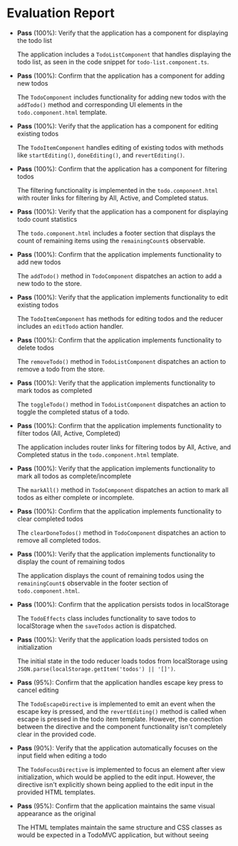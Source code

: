 # Evaluation Report

- **Pass** (100%): Verify that the application has a component for displaying the todo list
  
  The application includes a `TodoListComponent` that handles displaying the todo list, as seen in the code snippet for `todo-list.component.ts`.

- **Pass** (100%): Confirm that the application has a component for adding new todos
  
  The `TodoComponent` includes functionality for adding new todos with the `addTodo()` method and corresponding UI elements in the `todo.component.html` template.

- **Pass** (100%): Verify that the application has a component for editing existing todos
  
  The `TodoItemComponent` handles editing of existing todos with methods like `startEditing()`, `doneEditing()`, and `revertEditing()`.

- **Pass** (100%): Confirm that the application has a component for filtering todos
  
  The filtering functionality is implemented in the `todo.component.html` with router links for filtering by All, Active, and Completed status.

- **Pass** (100%): Verify that the application has a component for displaying todo count statistics
  
  The `todo.component.html` includes a footer section that displays the count of remaining items using the `remainingCount$` observable.

- **Pass** (100%): Confirm that the application implements functionality to add new todos
  
  The `addTodo()` method in `TodoComponent` dispatches an action to add a new todo to the store.

- **Pass** (100%): Verify that the application implements functionality to edit existing todos
  
  The `TodoItemComponent` has methods for editing todos and the reducer includes an `editTodo` action handler.

- **Pass** (100%): Confirm that the application implements functionality to delete todos
  
  The `removeTodo()` method in `TodoListComponent` dispatches an action to remove a todo from the store.

- **Pass** (100%): Verify that the application implements functionality to mark todos as completed
  
  The `toggleTodo()` method in `TodoListComponent` dispatches an action to toggle the completed status of a todo.

- **Pass** (100%): Confirm that the application implements functionality to filter todos (All, Active, Completed)
  
  The application includes router links for filtering todos by All, Active, and Completed status in the `todo.component.html` template.

- **Pass** (100%): Verify that the application implements functionality to mark all todos as complete/incomplete
  
  The `markAll()` method in `TodoComponent` dispatches an action to mark all todos as either complete or incomplete.

- **Pass** (100%): Confirm that the application implements functionality to clear completed todos
  
  The `clearDoneTodos()` method in `TodoComponent` dispatches an action to remove all completed todos.

- **Pass** (100%): Verify that the application implements functionality to display the count of remaining todos
  
  The application displays the count of remaining todos using the `remainingCount$` observable in the footer section of `todo.component.html`.

- **Pass** (100%): Confirm that the application persists todos in localStorage
  
  The `TodoEffects` class includes functionality to save todos to localStorage when the `saveTodos` action is dispatched.

- **Pass** (100%): Verify that the application loads persisted todos on initialization
  
  The initial state in the todo reducer loads todos from localStorage using `JSON.parse(localStorage.getItem('todos') || '[]')`.

- **Pass** (95%): Confirm that the application handles escape key press to cancel editing
  
  The `TodoEscapeDirective` is implemented to emit an event when the escape key is pressed, and the `revertEditing()` method is called when escape is pressed in the todo item template. However, the connection between the directive and the component functionality isn't completely clear in the provided code.

- **Pass** (90%): Verify that the application automatically focuses on the input field when editing a todo
  
  The `TodoFocusDirective` is implemented to focus an element after view initialization, which would be applied to the edit input. However, the directive isn't explicitly shown being applied to the edit input in the provided HTML templates.

- **Pass** (95%): Confirm that the application maintains the same visual appearance as the original
  
  The HTML templates maintain the same structure and CSS classes as would be expected in a TodoMVC application, but without seeing